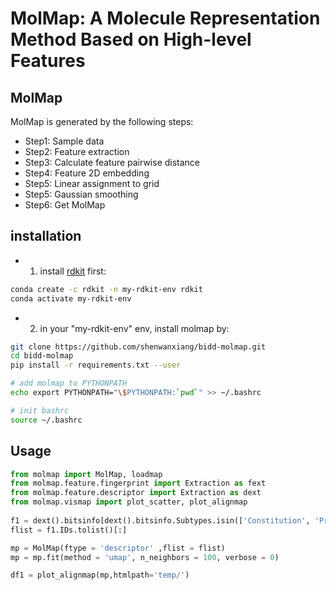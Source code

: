 # MolMap: A Molecule Representation Method Based on High-level Features

## MolMap
MolMap is generated by the following steps:

* Step1: Sample data 
* Step2: Feature extraction
* Step3: Calculate feature pairwise distance
* Step4: Feature 2D embedding
* Step5: Linear assignment to grid
* Step5: Gaussian smoothing
* Step6: Get MolMap


## installation

* 1. install [rdkit]('http://www.rdkit.org/docs/Install.html) first:
```bash
conda create -c rdkit -n my-rdkit-env rdkit
conda activate my-rdkit-env
```
* 2. in your "my-rdkit-env" env, install molmap by:

```bash
git clone https://github.com/shenwanxiang/bidd-molmap.git
cd bidd-molmap
pip install -r requirements.txt --user

# add molmap to PYTHONPATH
echo export PYTHONPATH="\$PYTHONPATH:`pwd`" >> ~/.bashrc

# init bashrc
source ~/.bashrc
```

## Usage

```python
from molmap import MolMap, loadmap
from molmap.feature.fingerprint import Extraction as fext
from molmap.feature.descriptor import Extraction as dext
from molmap.vismap import plot_scatter, plot_alignmap
                 
f1 = dext().bitsinfo[dext().bitsinfo.Subtypes.isin(['Constitution', 'Property'])] #'MACCSFP', 'EstateFP'
flist = f1.IDs.tolist()[:]

mp = MolMap(ftype = 'descriptor' ,flist = flist)
mp = mp.fit(method = 'umap', n_neighbors = 100, verbose = 0) 

df1 = plot_alignmap(mp,htmlpath='temp/')
```

